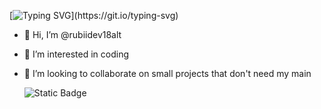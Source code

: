 [![Typing SVG](https://readme-typing-svg.demolab.com/?lines=Hi+There!+Im+Rubiidev's+alt!)](https://git.io/typing-svg)

- 👋 Hi, I’m @rubiidev18alt
- 👀 I’m interested in coding
- 💞️ I’m looking to collaborate on small projects that don't need my main

  ![Static Badge](https://img.shields.io/badge/main%3A-Rubiidev--18-red)

<!---
rubiidev18alt/rubiidev18alt is a ✨ special ✨ repository because its `README.md` (this file) appears on your GitHub profile.
You can click the Preview link to take a look at your changes.
--->
